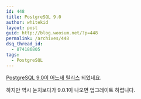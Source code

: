 ```yaml
---
id: 448
title: PostgreSQL 9.0
author: whitekid
layout: post
guid: http://blog.woosum.net/?p=448
permalink: /archives/448
dsq_thread_id:
  - 874186805
tags:
  - PostgreSQL
---
```

[PostgreSQL 9.0이 어느새 릴리스][1] 되었네요.

하지만 역시 눈치보다가 9.0.1이 나오면 업그레이트 하렵니다.

 [1]: http://www.postgresql.org/docs/9.0/static/release-9-0.html